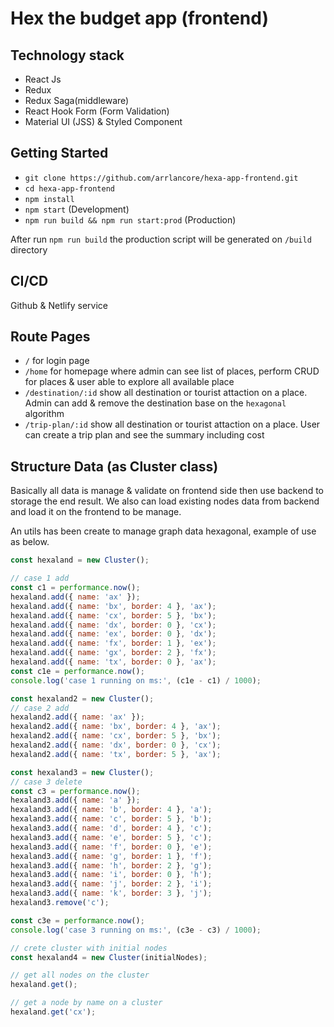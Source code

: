 # Hex the budget app (frontend)

## Technology stack

- React Js
- Redux
- Redux Saga(middleware)
- React Hook Form (Form Validation)
- Material UI (JSS) & Styled Component

## Getting Started

- `git clone https://github.com/arrlancore/hexa-app-frontend.git`
- `cd hexa-app-frontend`
- `npm install`
- `npm start` (Development)
- `npm run build && npm run start:prod` (Production)

After run `npm run build` the production script will be generated on `/build` directory

## CI/CD

Github & Netlify service

## Route Pages

- `/` for login page
- `/home` for homepage where admin can see list of places, perform CRUD for places & user able to explore all available place
- `/destination/:id` show all destination or tourist attaction on a place. Admin can add & remove the destination base on the `hexagonal` algorithm
- `/trip-plan/:id` show all destination or tourist attaction on a place. User can create a trip plan and see the summary including cost

## Structure Data (as Cluster class)

Basically all data is manage & validate on frontend side then use backend to storage the end result. We also can load existing nodes data from backend and load it on the frontend to be manage.

An utils has been create to manage graph data hexagonal, example of use as below.

```js
const hexaland = new Cluster();

// case 1 add
const c1 = performance.now();
hexaland.add({ name: 'ax' });
hexaland.add({ name: 'bx', border: 4 }, 'ax');
hexaland.add({ name: 'cx', border: 5 }, 'bx');
hexaland.add({ name: 'dx', border: 0 }, 'cx');
hexaland.add({ name: 'ex', border: 0 }, 'dx');
hexaland.add({ name: 'fx', border: 1 }, 'ex');
hexaland.add({ name: 'gx', border: 2 }, 'fx');
hexaland.add({ name: 'tx', border: 0 }, 'ax');
const c1e = performance.now();
console.log('case 1 running on ms:', (c1e - c1) / 1000);

const hexaland2 = new Cluster();
// case 2 add
hexaland2.add({ name: 'ax' });
hexaland2.add({ name: 'bx', border: 4 }, 'ax');
hexaland2.add({ name: 'cx', border: 5 }, 'bx');
hexaland2.add({ name: 'dx', border: 0 }, 'cx');
hexaland2.add({ name: 'tx', border: 5 }, 'ax');

const hexaland3 = new Cluster();
// case 3 delete
const c3 = performance.now();
hexaland3.add({ name: 'a' });
hexaland3.add({ name: 'b', border: 4 }, 'a');
hexaland3.add({ name: 'c', border: 5 }, 'b');
hexaland3.add({ name: 'd', border: 4 }, 'c');
hexaland3.add({ name: 'e', border: 5 }, 'c');
hexaland3.add({ name: 'f', border: 0 }, 'e');
hexaland3.add({ name: 'g', border: 1 }, 'f');
hexaland3.add({ name: 'h', border: 2 }, 'g');
hexaland3.add({ name: 'i', border: 0 }, 'h');
hexaland3.add({ name: 'j', border: 2 }, 'i');
hexaland3.add({ name: 'k', border: 3 }, 'j');
hexaland3.remove('c');

const c3e = performance.now();
console.log('case 3 running on ms:', (c3e - c3) / 1000);

// crete cluster with initial nodes
const hexaland4 = new Cluster(initialNodes);

// get all nodes on the cluster
hexaland.get();

// get a node by name on a cluster
hexaland.get('cx');
```
